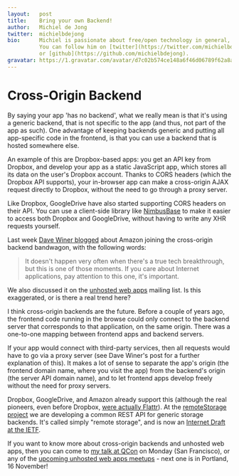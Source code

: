 ```yaml
---
layout:   post
title:    Bring your own Backend!
author:   Michiel de Jong
twitter:  michielbdejong
bio:      Michiel is passionate about free/open technology in general, and specifically about [unhosted web apps](https://unhosted.org).<br>
          You can follow him on [twitter](https://twitter.com/michielbdejong)
          or [github](https://github.com/michielbdejong).
gravatar: https://1.gravatar.com/avatar/d7c02b574ce148a6f46d06789f62a8a8
---
```


# Cross-Origin Backend

By saying your app 'has no backend', what we really mean is that it's using a generic backend, that is not specific to the app
(and thus, not part of the app as such). One advantage of keeping backends generic and putting all app-specific code in the
frontend, is that you can use a backend that is hosted somewhere else.

An example of this are Dropbox-based apps: you get an API key from Dropbox, and develop your app as a static JavaScript app,
which stores all its data on the user's Dropbox account. Thanks to CORS headers (which the Dropbox API supports), your
in-browser app can make a cross-origin AJAX request directly to Dropbox, without the need to go through a proxy server.


Like Dropbox, GoogleDrive have also started supporting CORS headers on their API. You can use a client-side library like
[NimbusBase](http://nimbusbase.com/) to make it easier to access both Dropbox and GoogleDrive, without having to write
any XHR requests yourself.

Last week [Dave Winer blogged](http://scripting.com/2013/11/01/amazonBreaksThroughOnStaticJavascriptApps) about Amazon
joining the cross-origin backend bandwagon, with the following words:

> It doesn't happen very often when there's a true tech breakthrough, but this is one of those moments.
> If you care about Internet applications, pay attention to this one, it's important.


We also discussed it on the [unhosted web apps](https://groups.google.com/forum/#!topic/unhosted/OOHTVgE6gYA) mailing list.
Is this exaggerated, or is there a real trend here?

I think cross-origin backends are the future. Before a couple of years ago, the frontend code running in the browse
could only connect to the backend server that corresponds to that application, on the same origin. There was a one-to-one
mapping between frontend apps and backend servers.

If your app would connect with third-party services, then all requests would have to go via a proxy server (see Dave
Winer's post for a further explanation of this).
It makes a lot of sense to separate the app's origin (the frontend domain name,
where you visit the app) from the backend's origin (the server API domain name), and to let frontend apps develop freely
without the need for proxy servers.

Dropbox, GoogleDrive, and Amazon already support this (although the real pioneers, even before Dropbox, [were actually
Flattr](https://groups.google.com/forum/#!searchin/unhosted/flattr/unhosted/RUWhRuCMVvw/4PSHcoRZzBAJ)). At the
[remoteStorage project](http://remotestorage.io/) we are developing a common REST API for generic storage backends. It's
called simply "remote storage", and is now an [Internet Draft at the IETF](http://tools.ietf.org/html/draft-dejong-remotestorage-01).

If you want to know more about cross-origin backends and unhosted web apps, then you can come to
[my talk at QCon](http://qconsf.com/track/nobackend-%E2%80%93-front-end-first-web-development) on Monday (San Francisco),
or any of the [upcoming unhosted web apps meetups](https://unhosted.org/events/) - next one is in Portland, 16 November!
